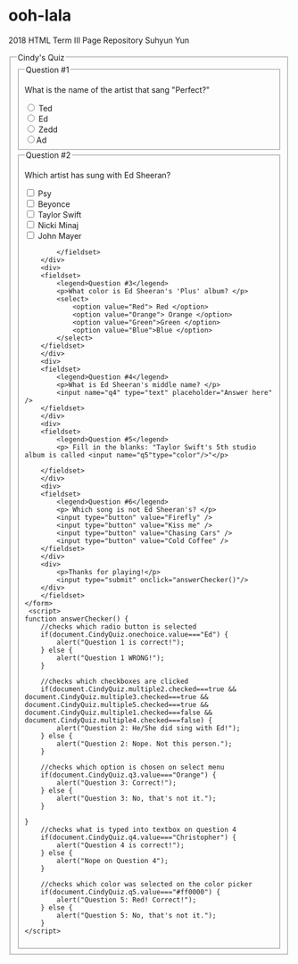 # ooh-lala
2018 HTML Term III Page Repository Suhyun Yun
<!DOCTYPE html PUBLIC "-//W3C//DTD XHTML 1.0 Transitional//EN" "http://www.w3.org/TR/xhtml1/DTD/xhtml1-transitional.dtd">
<html xmlns="http://www.w3.org/1999/xhtml">
<head>
<meta http-equiv="Content-Type" content="text/html; charset=utf-8" />
<title>Untitled Document</title>
<link href="Forms.css" rel="stylesheet" />
</head>

<body>
	<form name="CindyQuiz">
    	<fieldset>
        <legend>Cindy's Quiz</legend>
        <div>
        	<fieldset>
            <legend>Question #1</legend>
        	<p>What is the name of the artist that sang "Perfect?"</p>
            <input type="radio" name="onechoice" value="Ted"/> Ted
            <br />
            <input type="radio" name="onechoice" value="Ed"/> Ed
            <br />
            <input type="radio" name="onechoice" value="Zedd"/> Zedd
            <br />
            <input type="radio" name="onechoice" value="Ad"/>Ad
            </fieldset>
        </div>
        <div>
        	<fieldset>
            <legend>Question #2</legend>
        	<p>Which artist has sung with Ed Sheeran?</p>
            <input type="checkbox" name="multiple1" value="Psy" /> Psy
            <br />
            <input type="checkbox" name="multiple2" value= "Beyonce" />  Beyonce
            <br />
            <input type="checkbox" name="multiple3" value="Taylor Swift" /> Taylor Swift
            <br />
            <input type="checkbox" name="multiple4" value= "Nicki Minaj" /> Nicki Minaj
            <br />
            <input type="checkbox" name="multiple5" value="John Mayer"/> John Mayer
            <br />
            
            </fieldset>
        </div>
        <div>
        <fieldset>
            <legend>Question #3</legend>
        	<p>What color is Ed Sheeran's 'Plus' album? </p>
            <select>
            	<option value="Red"> Red </option>
                <option value="Orange"> Orange </option>
                <option value="Green">Green </option>
                <option value="Blue">Blue </option>
            </select>
        </fieldset>
        </div>
        <div>
        <fieldset>
            <legend>Question #4</legend>
        	<p>What is Ed Sheeran's middle name? </p>
            <input name="q4" type="text" placeholder="Answer here" />
        </fieldset>
        </div>
        <div>
        <fieldset>
            <legend>Question #5</legend>
        	<p> Fill in the blanks: "Taylor Swift's 5th studio album is called <input name="q5"type="color"/>"</p>
            
        </fieldset> 
        </div>
        <div>
        <fieldset>
            <legend>Question #6</legend>
        	<p> Which song is not Ed Sheeran's? </p>
            <input type="button" value="Firefly" />
            <input type="button" value="Kiss me" />
            <input type="button" value="Chasing Cars" />
            <input type="button" value="Cold Coffee" />
        </fieldset>
        </div>
        <div>
        	<p>Thanks for playing!</p>
        	<input type="submit" onclick="answerChecker()"/>
        </div>
        </fieldset>
    </form>
     <script>
	function answerChecker() {
		//checks which radio button is selected
		if(document.CindyQuiz.onechoice.value==="Ed") {
			alert("Question 1 is correct!");
		} else {
			alert("Question 1 WRONG!");
		}
		
		//checks which checkboxes are clicked
		if(document.CindyQuiz.multiple2.checked===true && document.CindyQuiz.multiple3.checked===true && document.CindyQuiz.multiple5.checked===true && document.CindyQuiz.multiple1.checked===false && document.CindyQuiz.multiple4.checked===false) {
			alert("Question 2: He/She did sing with Ed!");
		} else {
			alert("Question 2: Nope. Not this person.");
		}
		
		//checks which option is chosen on select menu
		if(document.CindyQuiz.q3.value==="Orange") {
			alert("Question 3: Correct!");
		} else {
			alert("Question 3: No, that's not it.");
		}
		
	}
		//checks what is typed into textbox on question 4
		if(document.CindyQuiz.q4.value==="Christopher") {
			alert("Question 4 is correct!");
		} else {
			alert("Nope on Question 4");
		}
		
		//checks which color was selected on the color picker
		if(document.CindyQuiz.q5.value==="#ff0000") {
			alert("Question 5: Red! Correct!");
		} else {
			alert("Question 5: No, that's not it.");
		}
	</script>
</body>
</html>
